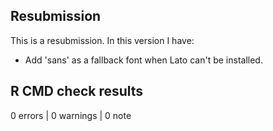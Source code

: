 ## Resubmission

This is a resubmission. In this version I have:

- Add 'sans' as a fallback font when Lato can't be installed.

## R CMD check results

0 errors | 0 warnings | 0 note
